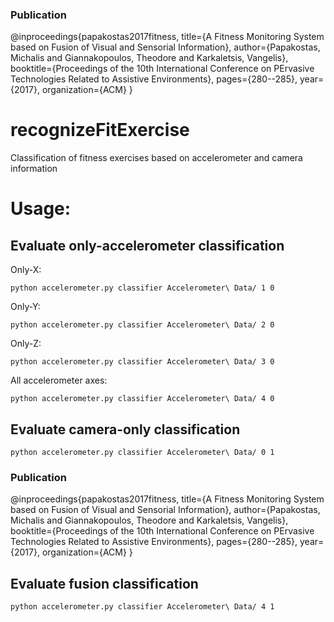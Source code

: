 ### Publication

@inproceedings{papakostas2017fitness,
  title={A Fitness Monitoring System based on Fusion of Visual and Sensorial Information},
  author={Papakostas, Michalis and Giannakopoulos, Theodore and Karkaletsis, Vangelis},
  booktitle={Proceedings of the 10th International Conference on PErvasive Technologies Related to Assistive Environments},
  pages={280--285},
  year={2017},
  organization={ACM}
}


# recognizeFitExercise
Classification of fitness exercises based on accelerometer and camera information

# Usage:
## Evaluate only-accelerometer classification
Only-X:
```
python accelerometer.py classifier Accelerometer\ Data/ 1 0
```

Only-Y:
```
python accelerometer.py classifier Accelerometer\ Data/ 2 0
```

Only-Z:
```
python accelerometer.py classifier Accelerometer\ Data/ 3 0
```

All accelerometer axes:
```
python accelerometer.py classifier Accelerometer\ Data/ 4 0
```


## Evaluate camera-only classification
```
python accelerometer.py classifier Accelerometer\ Data/ 0 1
```

### Publication

@inproceedings{papakostas2017fitness,
  title={A Fitness Monitoring System based on Fusion of Visual and Sensorial Information},
  author={Papakostas, Michalis and Giannakopoulos, Theodore and Karkaletsis, Vangelis},
  booktitle={Proceedings of the 10th International Conference on PErvasive Technologies Related to Assistive Environments},
  pages={280--285},
  year={2017},
  organization={ACM}
}


## Evaluate fusion classification
```
python accelerometer.py classifier Accelerometer\ Data/ 4 1
```
